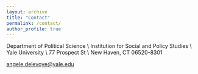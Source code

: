 ```yaml
---
layout: archive
title: "Contact"
permalink: /contact/
author_profile: true
---
```



Department of Political Science \\
Institution for Social and Policy Studies \\
Yale University \\
77 Prospect St \\
New Haven, CT 06520-8301


angele.delevoye@yale.edu

